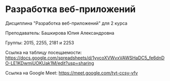 # Разработка веб-приложений

Дисциплина "Разработка веб-приложений" для 2 курса

Преподаватель: Башкирова Юлия Александровна

Группы: 2015, 2255, 2181 и 2253

Ссылка на таблицу посещаемости: https://docs.google.com/spreadsheets/d/1yvcoXVWvxVAWSHaDC5_fe6dnDO-LE1KDwmjUOKUak1M/edit?usp=sharing

Ссылка на Google Meet: https://meet.google.com/tyt-ccsy-vfv
